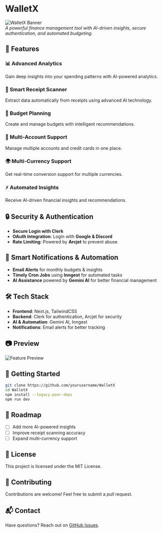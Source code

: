 # WalletX

![WalletX Banner](https://your-image-link.com)  
_A powerful finance management tool with AI-driven insights, secure authentication, and automated budgeting._

## 🚀 Features

### 📊 Advanced Analytics

Gain deep insights into your spending patterns with AI-powered analytics.

### 🧾 Smart Receipt Scanner

Extract data automatically from receipts using advanced AI technology.

### 📅 Budget Planning

Create and manage budgets with intelligent recommendations.

### 🏦 Multi-Account Support

Manage multiple accounts and credit cards in one place.

### 🌍 Multi-Currency Support

Get real-time conversion support for multiple currencies.

### ⚡ Automated Insights

Receive AI-driven financial insights and recommendations.

## 🔒 Security & Authentication

- **Secure Login with Clerk**
- **OAuth Integration**: Login with **Google & Discord**
- **Rate Limiting**: Powered by **Arcjet** to prevent abuse

## 🔔 Smart Notifications & Automation

- **Email Alerts** for monthly budgets & insights
- **Timely Cron Jobs** using **Inngest** for automated tasks
- **AI Assistance** powered by **Gemini AI** for better financial management

## 🛠️ Tech Stack

- **Frontend**: Next.js, TailwindCSS
- **Backend**: Clerk for authentication, Arcjet for security
- **AI & Automation**: Gemini AI, Inngest
- **Notifications**: Email alerts for better tracking

## 📷 Preview

![Feature Preview](https://your-image-link.com)

## 🏁 Getting Started

```bash
git clone https://github.com/yourusername/WalletX
cd WalletX
npm install --legacy-peer-deps
npm run dev
```

## 🎯 Roadmap

- [ ] Add more AI-powered insights
- [ ] Improve receipt scanning accuracy
- [ ] Expand multi-currency support

## 📜 License

This project is licensed under the MIT License.

## 🤝 Contributing

Contributions are welcome! Feel free to submit a pull request.

## 📬 Contact

Have questions? Reach out on [GitHub Issues](https://github.com/yourusername/WalletX/issues).
